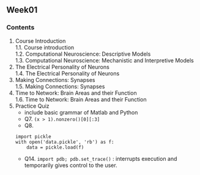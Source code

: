 ## Week01

### Contents
1. Course Introduction  
    1.1. Course introduction  
    1.2. Computational Neuroscience: Descriptive Models  
    1.3. Computational Neuroscience: Mechanistic and Interpretive Models  
2. The Electrical Personality of Neurons  
    1.4. The Electrical Personality of Neurons  
3. Making Connections: Synapses  
    1.5. Making Connections: Synapses  
4. Time to Network: Brain Areas and their Function  
    1.6. Time to Network: Brain Areas and their Function  
5. Practice Quiz  
    - include basic grammar of Matlab and Python  
    - Q7. `(x > 1).nonzero()[0][:3]`  
    - Q8.  
    ```  
    import pickle
    with open('data.pickle', 'rb') as f:
        data = pickle.load(f)
    ```
    - Q14. `import pdb; pdb.set_trace()` : interrupts execution and temporarily gives control to the user.
